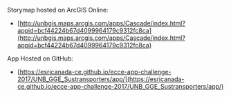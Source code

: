 Storymap hosted on ArcGIS Online:
- [http://unbgis.maps.arcgis.com/apps/Cascade/index.html?appid=bcf44224b67d4099964179c9312fc8ca](http://unbgis.maps.arcgis.com/apps/Cascade/index.html?appid=bcf44224b67d4099964179c9312fc8ca)

App Hosted on GitHub:
- [https://esricanada-ce.github.io/ecce-app-challenge-2017/UNB_GGE_Sustransporters/app/](https://esricanada-ce.github.io/ecce-app-challenge-2017/UNB_GGE_Sustransporters/app/)
